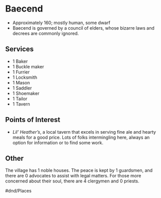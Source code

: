 # Baecend
- Approximately 160; mostly human, some dwarf
- Baecend is governed by a council of elders, whose bizarre laws and decrees are commonly ignored.

## Services
- 1 Baker
- 1 Buckle maker
- 1 Furrier
- 1 Locksmith
- 1 Mason
- 1 Saddler
- 1 Shoemaker
- 1 Tailor
- 1 Tavern

## Points of Interest
- *Lil’ Heather’s*, a local tavern that excels in serving fine ale and hearty meals for a good price. Lots of folks intermingling here, always an option for information or to find some work.

## Other
The village has 1 noble houses. The peace is kept by 1 guardsmen, and there are 0 advocates to assist with legal matters. For those more concerned about their soul, there are 4 clergymen and 0 priests.

#dnd/Places